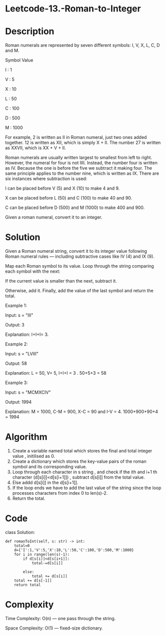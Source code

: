 # Leetcode-13.-Roman-to-Integer
# Description
Roman numerals are represented by seven different symbols: I, V, X, L, C, D and M.

Symbol       Value

I         :    1

V          :   5

X         :    10

L          :   50

C       :      100

D        :     500

M         :    1000

For example, 2 is written as II in Roman numeral, just two ones added together. 12 is written as XII, which is simply X + II. The number 27 is written as XXVII, which is XX + V + II.

Roman numerals are usually written largest to smallest from left to right. However, the numeral for four is not IIII. Instead, the number four is written as IV. Because the one is before the five we subtract it making four. The same principle applies to the number nine, which is written as IX. There are six instances where subtraction is used:

I can be placed before V (5) and X (10) to make 4 and 9.

X can be placed before L (50) and C (100) to make 40 and 90. 

C can be placed before D (500) and M (1000) to make 400 and 900.

Given a roman numeral, convert it to an integer.

 # Solution
 Given a Roman numeral string, convert it to its integer value following Roman numeral rules — including subtractive cases like IV (4) and IX (9).

Map each Roman symbol to its value. Loop through the string comparing each symbol with the next:

If the current value is smaller than the next, subtract it.

Otherwise, add it. Finally, add the value of the last symbol and return the total.

Example 1:

Input: s = "III"

Output: 3

Explanation: I+I+I= 3.

Example 2:

Input: s = "LVIII"

Output: 58

Explanation: L = 50, V= 5, I+I+I = 3 . 50+5+3 = 58

Example 3:

Input: s = "MCMXCIV"

Output: 1994

Explanation: M = 1000, C-M = 900, X-C = 90 and I-V = 4. 1000+900+90+4 = 1994
# Algorithm
1. Create a variable named total which stores the final and total integer value , initilised as 0.
2. Create a dictionary which stores the key-value pairs of the roman symbol and its corresponding value.
3. Loop through each character in s string , and check if the ith and i+1 th character (d[s[i]]<d[s[i+1]]) , subtract d[s[i]] from the total value.
4. Else addd d[s[i]] in the d[s[i+1]].
5. If the loop ends we have to add the last value of the string since the loop processes  characters from index 0 to len(s)-2.
6. Return the total.
# Code
class Solution:

    def romanToInt(self, s: str) -> int:
        total=0
        d={'I':1,'V':5,'X':10,'L':50,'C':100,'D':500,'M':1000}
        for i in range(len(s)-1):
            if d[s[i]]<d[s[i+1]]:
                total-=d[s[i]]

            else:
                total += d[s[i]]
        total += d[s[-1]]
        return total
# Complexity
Time Complexity: O(n) — one pass through the string.

Space Complexity: O(1) — fixed-size dictionary.


